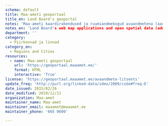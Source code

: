 ```yaml
---
schema: default
title: Maa-ameti geoportaal
title_en: Land Board's geoportal
notes: 'Maa-ameti kaardirakendused ja ruumiandmekogud avaandmetena (aadressiandmed, katastripiirid, kitsenduste mõjualad, Eesti topograafia andmekogu andmed, kõrgusandmed, ortofotod, põhikaart, kohanimed, haldus- ja asustusjaotus, geoloogiline baaskaart, kaardiruudustikud)'
notes_en: 'Land Board's web map applications and open spatial data (addresses, cadaster parcels, topographic data, imagery, administrative divisions, geology)'
department: ''
category:
  - Piirkonnad ja linnad
category_en:
  - Regions and Cities
resources:
  - name: Maa-ameti geoportaal
    url: 'https://geoportaal.maaamet.ee/'
    format: HTML
    interactive: 'True'
license: 'https://geoportaal.maaamet.ee/avaandmete-litsents'
update_freq: 'http://purl.org/linked-data/sdmx/2009/code#freq-D'
date_issued: 2015/02/26
date_modified: 2019/12/11
organization: Maa-amet
maintainer_name: Maa-amet
maintainer_email: maaamet@maaamet.ee
maintainer_phone: '665 0600'

---
```


